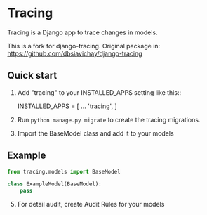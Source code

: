 Tracing
=====

Tracing is a Django app to trace changes in models.

This is a fork for django-tracing. Original package in: https://github.com/dbsiavichay/django-tracing

Quick start
-----------

1. Add "tracing" to your INSTALLED_APPS setting like this::

    INSTALLED_APPS = [
        ...
        'tracing',
    ]

3. Run ``python manage.py migrate`` to create the tracing migrations.

4. Import the BaseModel class and add it to your models 

Example
-----------

```python
from tracing.models import BaseModel

class ExampleModel(BaseModel):
    pass
```

5. For detail audit, create Audit Rules for your models